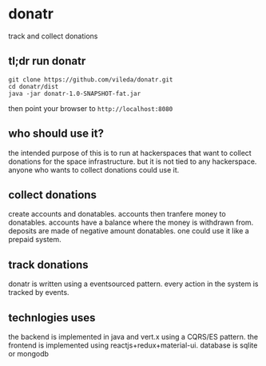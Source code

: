 # donatr
track and collect donations

## tl;dr run donatr
```
git clone https://github.com/vileda/donatr.git
cd donatr/dist
java -jar donatr-1.0-SNAPSHOT-fat.jar
```

then point your browser to `http://localhost:8080`

## who should use it?
the intended purpose of this is to run at hackerspaces that want to collect donations for the space infrastructure.
but it is not tied to any hackerspace. anyone who wants to collect donations could use it.

## collect donations
create accounts and donatables. accounts then tranfere money to donatables.
accounts have a balance where the money is withdrawn from.
deposits are made of negative amount donatables.
one could use it like a prepaid system.

## track donations
donatr is written using a eventsourced pattern. every action in the system is tracked by events.

## technlogies uses
the backend is implemented in java and vert.x using a CQRS/ES pattern.
the frontend is implemented using reactjs+redux+material-ui.
database is sqlite or mongodb
